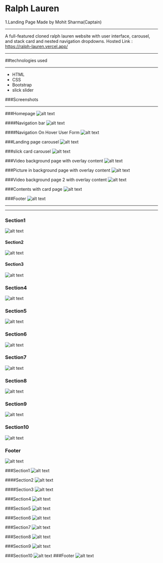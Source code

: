 # Ralph Lauren
1.Landing Page Made by Mohit Sharma(Captain)
***

A full-featured cloned ralph lauren website with user interface, carousel, and stack card and nested navigation dropdowns. Hosted Link : https://ralph-lauren.vercel.app/
***

##technologies used
***
 - HTML
 - CSS
 - Bootstrap
 - slick slider
 

###Screenshots
***

###Homepage
![alt text](mohit/assets/screenshots/1.png)

####Navigation bar
![alt text](mohit/assets/screenshots/1-1.png)

####Navigation On Hover User Form
![alt text](mohit/assets/screenshots/1-2.png) 

###Landing page carousel
![alt text](mohit/assets/screenshots/2.png)

###slick card carousel
![alt text](mohit/assets/screenshots/3.png)

###Video background page with overlay content
![alt text](mohit/assets/screenshots/4.png)

###Picture in background page with overlay content
![alt text](mohit/assets/screenshots/5.png)

###Video background page 2 with overlay content
![alt text](mohit/assets/screenshots/6.png)

###Contents with card page
![alt text](mohit/assets/screenshots/7.png)

###Footer
![alt text](mohit/assets/screenshots/8.png)

***
***
<!-- Parichay -->

<!-- POLO -->
### Section1
![alt text](./parichay/assets/image.png)

#### Section2
![alt text](./parichay/assets/image%20copy.png)

#### Section3
![alt text](./parichay/assets/image%20copy%202.png) 

### Section4
![alt text](./parichay/assets/image%20copy%203.png)

### Section5
![alt text](./parichay/assets/image%20copy%204.png)

### Section6
![alt text](./parichay/assets/image%20copy%205.png)

### Section7
![alt text](./parichay/assets/image%20copy%206.png)

### Section8
![alt text](./parichay/assets/image%20copy%207.png)

### Section9
![alt text](./parichay/assets/image%20copy%208.png)

### Section10
![alt text](./parichay/assets/image%20copy%209.png)
### Footer
![alt text](mohit/assets/screenshots/8.png)


<!-- Purple section -->
###Section1
![alt text](./parichay/assets/image%20copy%2010.png)

####Section2
![alt text](./parichay/assets/image%20copy%2011.png)

####Section3
![alt text](./parichay/assets/image%20copy%2013.png) 

###Section4
![alt text](./parichay/assets/image%20copy%2012.png)

###Section5
![alt text](./parichay/assets/image%20copy%2014.png)

###Section6
![alt text](./parichay/assets/image%20copy%2015.png)

###Section7
![alt text](./parichay/assets/image%20copy%2016.png)

###Section8
![alt text](./parichay/assets/image%20copy%2017.png)

###Section9
![alt text](./parichay/assets/image%20copy%2018.png)

###Section10
![alt text](./parichay/assets/image%20copy%2019.png)
###Footer
![alt text](mohit/assets/screenshots/8.png)


<!-- /Parichay -->